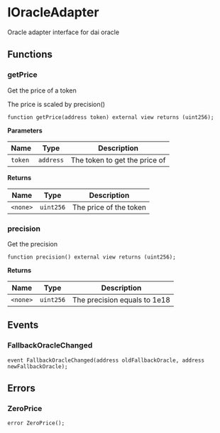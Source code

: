 # IOracleAdapter


Oracle adapter interface for dai oracle


## Functions
### getPrice

Get the price of a token

The price is scaled by precision()


```solidity
function getPrice(address token) external view returns (uint256);
```
**Parameters**

|Name|Type|Description|
|----|----|-----------|
|`token`|`address`|The token to get the price of|

**Returns**

|Name|Type|Description|
|----|----|-----------|
|`<none>`|`uint256`|The price of the token|


### precision

Get the precision


```solidity
function precision() external view returns (uint256);
```
**Returns**

|Name|Type|Description|
|----|----|-----------|
|`<none>`|`uint256`|The precision equals to 1e18|


## Events
### FallbackOracleChanged

```solidity
event FallbackOracleChanged(address oldFallbackOracle, address newFallbackOracle);
```

## Errors
### ZeroPrice

```solidity
error ZeroPrice();
```

